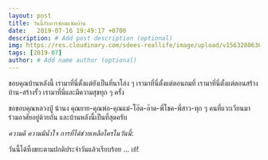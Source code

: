```yaml
---
layout: post
title: วันนี้กับการซ่อมแซมบ้าน
date:   2019-07-16 19:49:17 +0700
description: # Add post description (optional)
img: https://res.cloudinary.com/sdees-reallife/image/upload/v1563280636/IMG_8471.jpg # Add image post (optional)
tags: [2019-07]
author: # Add name author (optional)
---
```

ขอบคุณบ้านหลังนี้ เรามาที่นี่ตั้งแต่ยังเป็นที่นาโล่ง ๆ เรามาที่นี่ตั้งแต่ตอนถมที่ เรามาที่นี่ตั้งแต่ตอนสร้างบ้าน-สร้างรั้ว เรามาที่นี่และมีความสุขทุก ๆ ครั้ง

ขอขอบคุณหลวงปู่ น้านง คุณยาย-คุณพ่อ-คุณแม่-โอ๊ด-อ๊าด-พี่โชค-พี่สาว-ทุก ๆ คนที่แวะเวียนมาร่วมอาศัยอยู่ด้วยกัน และบ้านหลังนี้เป็นที่สุดครับ

<i class="fa fa-child" style="color:plum"></i>

*ความดี ความมีน้ำใจ การที่ได้ช่วยเหลือใครในวันนี้*:

วันนี้ได้ทิ้งขยะตามปกติประจำวันแล้วเรียบร้อย ... เย้!
